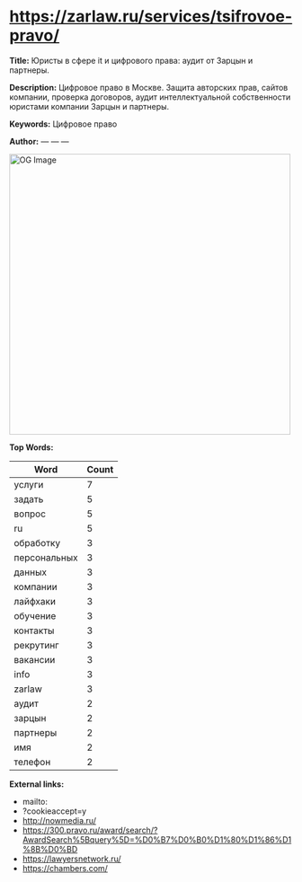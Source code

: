 # https://zarlaw.ru/services/tsifrovoe-pravo/

**Title:** Юристы в сфере it и цифрового права: аудит от Зарцын и партнеры.

**Description:** Цифровое право в Москве. Защита авторских прав, сайтов компании, проверка договоров, аудит интеллектуальной собственности юристами компании Зарцын и партнеры.

**Keywords:** Цифровое право

**Author:** — — —

<img src="https://zarlaw.ru/images/og_image.jpg" alt="OG Image" width="500px">

**Top Words:**

| Word       | Count |
|------------|-------|
| услуги     | 7     |
| задать     | 5     |
| вопрос     | 5     |
| ru         | 5     |
| обработку  | 3     |
| персональных | 3     |
| данных     | 3     |
| компании   | 3     |
| лайфхаки   | 3     |
| обучение   | 3     |
| контакты   | 3     |
| рекрутинг  | 3     |
| вакансии   | 3     |
| info       | 3     |
| zarlaw     | 3     |
| аудит      | 2     |
| зарцын     | 2     |
| партнеры   | 2     |
| имя        | 2     |
| телефон    | 2     |


**External links:**

- mailto:
- ?cookieaccept=y
- http://nowmedia.ru/
- https://300.pravo.ru/award/search/?AwardSearch%5Bquery%5D=%D0%B7%D0%B0%D1%80%D1%86%D1%8B%D0%BD
- https://lawyersnetwork.ru/
- https://chambers.com/


